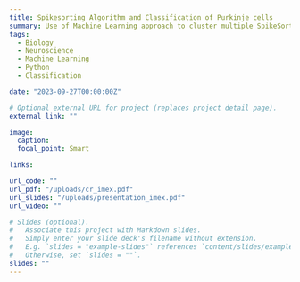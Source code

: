 ```yaml
---
title: Spikesorting Algorithm and Classification of Purkinje cells
summary: Use of Machine Learning approach to cluster multiple SpikeSorting Analysis
tags:
  - Biology
  - Neuroscience
  - Machine Learning
  - Python
  - Classification

date: "2023-09-27T00:00:00Z"

# Optional external URL for project (replaces project detail page).
external_link: ""

image:
  caption:
  focal_point: Smart

links:

url_code: ""
url_pdf: "/uploads/cr_imex.pdf"
url_slides: "/uploads/presentation_imex.pdf"
url_video: ""

# Slides (optional).
#   Associate this project with Markdown slides.
#   Simply enter your slide deck's filename without extension.
#   E.g. `slides = "example-slides"` references `content/slides/example-slides.md`.
#   Otherwise, set `slides = ""`.
slides: ""
---
```

